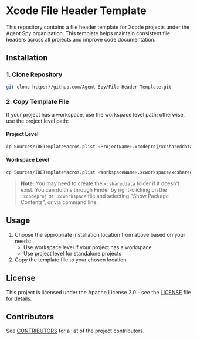 # Xcode File Header Template

This repository contains a file header template for Xcode projects under the Agent Spy organization. This template helps maintain consistent file headers across all projects and improve code documentation.

## Installation

### 1. Clone Repository
```zsh
git clone https://github.com/Agent-Spy/File-Header-Template.git
```

### 2. Copy Template File
If your project has a workspace, use the workspace level path; otherwise, use the project level path:

#### Project Level
```zsh
cp Sources/IDETemplateMacros.plist <ProjectName>.xcodeproj/xcshareddata/IDETemplateMacros.plist
```

#### Workspace Level
```zsh
cp Sources/IDETemplateMacros.plist <WorkspaceName>.xcworkspace/xcshareddata/IDETemplateMacros.plist
```

> **Note:**
You may need to create the `xcshareddata` folder if it doesn't exist. You can do this through Finder by right-clicking on the `.xcodeproj` or `.xcworkspace` file and selecting "Show Package Contents", or via command line.

## Usage

1. Choose the appropriate installation location from above based on your needs:
   - Use workspace level if your project has a workspace
   - Use project level for standalone projects
2. Copy the template file to your chosen location

## License

This project is licensed under the Apache License 2.0 - see the [LICENSE](LICENSE) file for details.

## Contributors

See [CONTRIBUTORS](CONTRIBUTORS.md) for a list of the project contributors.
